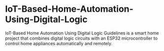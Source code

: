 # IoT-Based-Home-Automation-Using-Digital-Logic
IoT-Based Home Automation Using Digital Logic Guidelines is a smart home project that combines digital logic circuits with an ESP32 microcontroller to control home appliances automatically and remotely.
